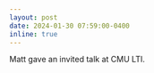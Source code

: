 ```yaml
---
layout: post
date: 2024-01-30 07:59:00-0400
inline: true
---
```


Matt gave an invited talk at CMU LTI.
